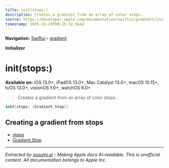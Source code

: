 ```yaml
---
title: init(stops:)
description: Creates a gradient from an array of color stops.
source: https://developer.apple.com/documentation/swiftui/gradient/init(stops:)
timestamp: 2025-10-29T00:15:32.564Z
---
```


**Navigation:** [Swiftui](/documentation/swiftui) › [gradient](/documentation/swiftui/gradient)

**Initializer**

# init(stops:)

**Available on:** iOS 13.0+, iPadOS 13.0+, Mac Catalyst 13.0+, macOS 10.15+, tvOS 13.0+, visionOS 1.0+, watchOS 6.0+

> Creates a gradient from an array of color stops.

```swift
init(stops: [Gradient.Stop])
```

## Creating a gradient from stops

- [stops](/documentation/swiftui/gradient/stops)
- [Gradient.Stop](/documentation/swiftui/gradient/stop)

---

*Extracted by [sosumi.ai](https://sosumi.ai) - Making Apple docs AI-readable.*
*This is unofficial content. All documentation belongs to Apple Inc.*

